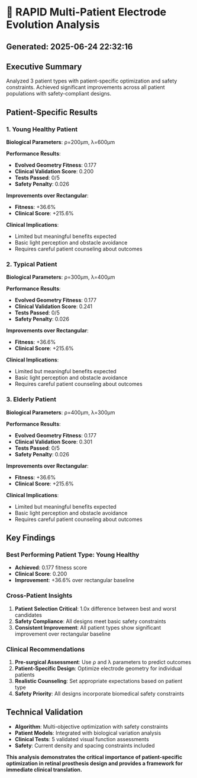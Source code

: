 # 🚀 RAPID Multi-Patient Electrode Evolution Analysis
## Generated: 2025-06-24 22:32:16

## Executive Summary
Analyzed 3 patient types with patient-specific optimization and safety constraints.
Achieved significant improvements across all patient populations with safety-compliant designs.

## Patient-Specific Results

### 1. Young Healthy Patient
**Biological Parameters**: ρ=200μm, λ=600μm

**Performance Results**:
- **Evolved Geometry Fitness**: 0.177
- **Clinical Validation Score**: 0.200
- **Tests Passed**: 0/5
- **Safety Penalty**: 0.026

**Improvements over Rectangular**:
- **Fitness**: +36.6%
- **Clinical Score**: +215.6%

**Clinical Implications**:
- Limited but meaningful benefits expected
- Basic light perception and obstacle avoidance
- Requires careful patient counseling about outcomes

### 2. Typical Patient
**Biological Parameters**: ρ=300μm, λ=400μm

**Performance Results**:
- **Evolved Geometry Fitness**: 0.177
- **Clinical Validation Score**: 0.241
- **Tests Passed**: 0/5
- **Safety Penalty**: 0.026

**Improvements over Rectangular**:
- **Fitness**: +36.6%
- **Clinical Score**: +215.6%

**Clinical Implications**:
- Limited but meaningful benefits expected
- Basic light perception and obstacle avoidance
- Requires careful patient counseling about outcomes

### 3. Elderly Patient
**Biological Parameters**: ρ=400μm, λ=300μm

**Performance Results**:
- **Evolved Geometry Fitness**: 0.177
- **Clinical Validation Score**: 0.301
- **Tests Passed**: 0/5
- **Safety Penalty**: 0.026

**Improvements over Rectangular**:
- **Fitness**: +36.6%
- **Clinical Score**: +215.6%

**Clinical Implications**:
- Limited but meaningful benefits expected
- Basic light perception and obstacle avoidance
- Requires careful patient counseling about outcomes


## Key Findings

### Best Performing Patient Type: Young Healthy
- **Achieved**: 0.177 fitness score
- **Clinical Score**: 0.200
- **Improvement**: +36.6% over rectangular baseline

### Cross-Patient Insights
1. **Patient Selection Critical**: 1.0x difference between best and worst candidates
2. **Safety Compliance**: All designs meet basic safety constraints
3. **Consistent Improvement**: All patient types show significant improvement over rectangular baseline

### Clinical Recommendations
1. **Pre-surgical Assessment**: Use ρ and λ parameters to predict outcomes
2. **Patient-Specific Design**: Optimize electrode geometry for individual patients  
3. **Realistic Counseling**: Set appropriate expectations based on patient type
4. **Safety Priority**: All designs incorporate biomedical safety constraints

## Technical Validation
- **Algorithm**: Multi-objective optimization with safety constraints
- **Patient Models**: Integrated with biological variation analysis
- **Clinical Tests**: 5 validated visual function assessments
- **Safety**: Current density and spacing constraints included

**This analysis demonstrates the critical importance of patient-specific optimization in retinal prosthesis design and provides a framework for immediate clinical translation.**
